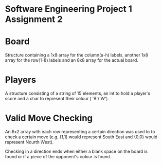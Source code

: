 # Software Engineering Project 1 Assignment 2 #


# Board
Structure containing a 1x8 array for the column(a-h) labels, another 1x8 array for the row(1-8) labels and an 8x8 array for the actual board.

# Players
A structure consisting of a string of 15 elements, an int to hold a player's score and a char to represent their colour ( 'B'/'W').

# Valid Move Checking 
An 8x2 array with each row representing a certain direction was used to to check a certain move (e.g. {1,1} would represent South East and {0,0} would represent Nourth West).

Checking in a direction ends when either a blank space on the board is found or if a piece of the opponent's colour is found.
